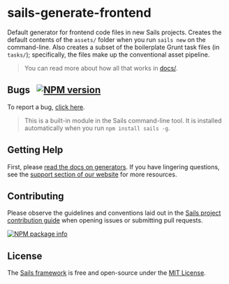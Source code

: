 # sails-generate-frontend

Default generator for frontend code files in new Sails projects. Creates the default contents of the `assets/` folder when you run `sails new` on the command-line.  Also creates a subset of the boilerplate Grunt task files (in `tasks/`); specifically, the files make up the conventional asset pipeline.

> You can read more about how all that works in [docs/](./docs/overview.md).

## Bugs &nbsp; [![NPM version](https://badge.fury.io/js/sails-generate-frontend.svg)](http://npmjs.com/package/sails-generate-frontend)

To report a bug, [click here](http://sailsjs.com/bugs).

> This is a built-in module in the Sails command-line tool.  It is installed automatically when you run `npm install sails -g`.

## Getting Help

First, please [read the docs on generators](http://sailsjs.com/documentation/concepts/extending-sails/generators).  If you have lingering questions, see the <a href="http://sailsjs.com/support" target="_blank" title="Node.js framework for building realtime APIs.">support section of our website</a> for more resources.

## Contributing

Please observe the guidelines and conventions laid out in the [Sails project contribution guide](http://sailsjs.com/contribute) when opening issues or submitting pull requests.

[![NPM package info](https://nodei.co/npm/sails-generate-frontend.png?downloads=true)](http://npmjs.com/package/sails-generate-frontend)

## License

The [Sails framework](http://sailsjs.com) is free and open-source under the [MIT License](http://sailsjs.com/license).
